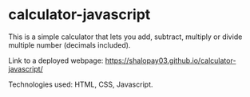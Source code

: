 # calculator-javascript

This is a simple calculator that lets you add, subtract, multiply or divide multiple number (decimals included).

Link to a deployed webpage: https://shalopay03.github.io/calculator-javascript/

Technologies used: HTML, CSS, Javascript.